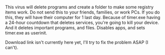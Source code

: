 This virus will delete programs and create a folder to make some registry items work.
Do not send this to your friends, families, or work PCs. If you do this, they will have their computer for 1 last day. Because of timer.exe having a 24-hour countdown that deletes services, you're going to kill your device. And it deletes important programs, and files.
Disables apps, and sets timer.exe as userinit.


Download link isn't currently here yet, I'll try to fix the problem ASAP (I can't).
